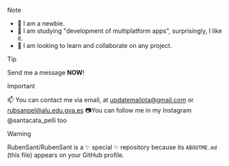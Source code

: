 >[!NOTE]
>- 👀 I am a newbie.
>- 🌱 I am studying "development of multiplatform apps", surprisingly, I like it.
>- 💞️ I am looking to learn and collaborate on any project.
  
>[!TIP]
>Send me a message **NOW**!

>[!IMPORTANT]
>📫 You can contact me via email, at updatemailota@gmail.com or rubsanpel@alu.edu.gva.es
>📷You can follow me in my Instagram @santacata_pelli too

>[!WARNING]
>RubenSant/RubenSant is a ✨ special ✨ repository because its `ABOUTME.md` (this file) appears on your GitHub profile.
